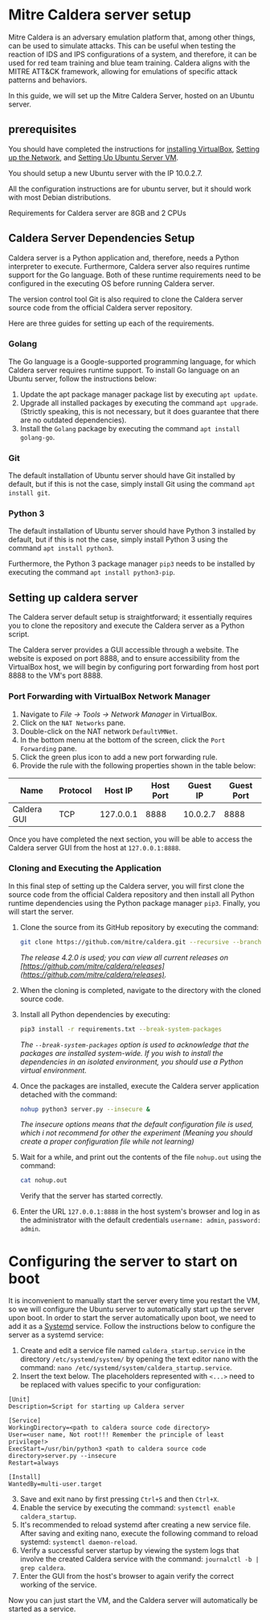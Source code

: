 # Mitre Caldera server setup
Mitre Caldera is an adversary emulation platform that, among other things, can be used to simulate attacks. This can be useful when testing the reaction of IDS and IPS configurations of a system, and therefore, it can be used for red team training and blue team training. Caldera aligns with the MITRE ATT&CK framework, allowing for emulations of specific attack patterns and behaviors.

In this guide, we will set up the Mitre Caldera Server, hosted on an Ubuntu server.

## prerequisites 
You should have completed the instructions for [installing VirtualBox](./EnviromentSetup.md#install-virtual-box), [Setting up the Network](./EnviromentSetup.md#setting-up-the-network), and [Setting Up Ubuntu Server VM](./EnviromentSetup.md#setting-up-ubuntu-server-vm).

You should setup a new Ubuntu server with the IP 10.0.2.7.

All the configuration instructions are for ubuntu server, but it should work with most Debian distributions.
  
Requirements for Caldera server are 8GB and 2 CPUs

## Caldera Server Dependencies Setup

Caldera server is a Python application and, therefore, needs a Python interpreter to execute. Furthermore, Caldera server also requires runtime support for the Go language. Both of these runtime requirements need to be configured in the executing OS before running Caldera server.

The version control tool Git is also required to clone the Caldera server source code from the official Caldera server repository.

Here are three guides for setting up each of the requirements.

### Golang
The Go language is a Google-supported programming language, for which Caldera server requires runtime support. To install Go language on an Ubuntu server, follow the instructions below:

1. Update the apt package manager package list by executing `apt update`.
2. Upgrade all installed packages by executing the command `apt upgrade`. (Strictly speaking, this is not necessary, but it does guarantee that there are no outdated dependencies).
3. Install the `Golang` package by executing the command `apt install golang-go`.

### Git
The default installation of Ubuntu server should have Git installed by default, but if this is not the case, simply install Git using the command `apt install git`.

### Python 3
The default installation of Ubuntu server should have Python 3 installed by default, but if this is not the case, simply install Python 3 using the command `apt install python3`.

Furthermore, the Python 3 package manager `pip3` needs to be installed by executing the command `apt install python3-pip`.
  
## Setting up caldera server
The Caldera server default setup is straightforward; it essentially requires you to clone the repository and execute the Caldera server as a Python script.

The Caldera server provides a GUI accessible through a website. The website is exposed on port 8888, and to ensure accessibility from the VirtualBox host, we will begin by configuring port forwarding from host port 8888 to the VM's port 8888.

### Port Forwarding with VirtualBox Network Manager

1. Navigate to _File -> Tools -> Network Manager_ in VirtualBox.
2. Click on the `NAT Networks` pane.
3. Double-click on the NAT network `DefaultVMNet`.
4. In the bottom menu at the bottom of the screen, click the `Port Forwarding` pane.
5. Click the green plus icon to add a new port forwarding rule.
6. Provide the rule with the following properties shown in the table below:

  | Name        | Protocol | Host IP    | Host Port | Guest IP | Guest Port |
  | ----------- | -------- | ---------- | --------- | -------- | ---------- |
  | Caldera GUI | TCP      | 127.0.0.1  | 8888      | 10.0.2.7 | 8888       |

  Once you have completed the next section, you will be able to access the Caldera server GUI from the host at `127.0.0.1:8888`.

### Cloning and Executing the Application

In this final step of setting up the Caldera server, you will first clone the source code from the official Caldera repository and then install all Python runtime dependencies using the Python package manager `pip3`. Finally, you will start the server.

1. Clone the source from its GitHub repository by executing the command:
   ```bash
   git clone https://github.com/mitre/caldera.git --recursive --branch 4.2.0
   ```
   _The release 4.2.0 is used; you can view all current releases on [https://github.com/mitre/caldera/releases](https://github.com/mitre/caldera/releases)._

2. When the cloning is completed, navigate to the directory with the cloned source code.
3. Install all Python dependencies by executing:
   ```bash
   pip3 install -r requirements.txt --break-system-packages
   ```
   _The `--break-system-packages` option is used to acknowledge that the packages are installed system-wide. If you wish to install the dependencies in an isolated environment, you should use a Python virtual environment._

4. Once the packages are installed, execute the Caldera server application detached with the command:
   ```bash
   nohup python3 server.py --insecure &
   ```
   _The insecure options means that the default configuration file is used, which i not recommend for other the experiment (Meaning you should create a proper configuration file while not learning)_
5. Wait for a while, and print out the contents of the file `nohup.out` using the command:
   ```bash
   cat nohup.out
   ```
   Verify that the server has started correctly.

6. Enter the URL `127.0.0.1:8888` in the host system's browser and log in as the administrator with the default credentials `username: admin`, `password: admin`.

# Configuring the server to start on boot
It is inconvenient to manually start the server every time you restart the VM, so we will configure the Ubuntu server to automatically start up the server upon boot. In order to start the server automatically upon boot, we need to add it as a [Systemd](https://www.linux.com/training-tutorials/understanding-and-using-systemd/) service. Follow the instructions below to configure the server as a systemd service:

1. Create and edit a service file named `caldera_startup.service` in the directory `/etc/systemd/system/` by opening the text editor nano with the command: `nano /etc/systemd/system/caldera_startup.service`.
2. Insert the text below. The placeholders represented with `<...>` need to be replaced with values specific to your configuration:

```
[Unit]
Description=Script for starting up Caldera server

[Service]
WorkingDirectory=<path to caldera source code directory>
User=<user name, Not root!!! Remember the principle of least privilege!>
ExecStart=/usr/bin/python3 <path to caldera source code directory>server.py --insecure
Restart=always

[Install]
WantedBy=multi-user.target
```

3. Save and exit nano by first pressing `Ctrl+S` and then `Ctrl+X`.
4. Enable the service by executing the command: `systemctl enable caldera_startup`.
5. It's recommended to reload systemd after creating a new service file. After saving and exiting nano, execute the following command to reload systemd: `systemctl daemon-reload`.
6. Verify a successful server startup by viewing the system logs that involve the created Caldera service with the command: `journalctl -b | grep caldera`.
7. Enter the GUI from the host's browser to again verify the correct working of the service.

Now you can just start the VM, and the Caldera server will automatically be started as a service.

